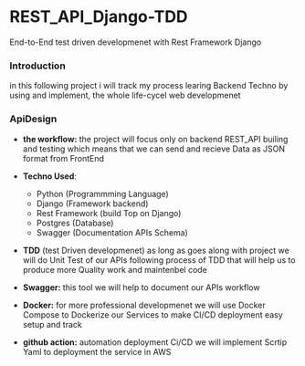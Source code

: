 # REST_API_Django-TDD
End-to-End test driven developmenet with Rest Framework Django

### Introduction 
in this following project i will track my process learing Backend Techno by using and implement,
the whole life-cycel web developmenet

### ApiDesign
     
* **the workflow:** 
    the project will focus only on backend REST_API builing and testing
    which means that we can send and recieve Data as JSON format from FrontEnd
- **Techno Used**:

    - Python (Programmming Language)
    - Django (Framework backend)
    - Rest Framework (build Top on Django)
    - Postgres (Database)
    - Swagger (Documentation APIs Schema)
- **TDD** (test Driven developmenet)
  as long as goes along with project we will do Unit Test of our APIs following
  process of TDD that will help us to produce more Quality work and maintenbel code 
- **Swagger:**
   this tool we will help to document our APIs workflow
- **Docker:**
  for more professional developmenet we will use Docker Compose to Dockerize our Services 
  to make CI/CD deployment easy setup and track 
- **github action:**
  automation deployment Ci/CD we will implement Scrtip Yaml to deployment the service in AWS 
